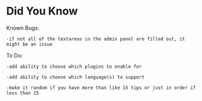 Did You Know
============

Known Bugs:

    -if not all of the textareas in the admin panel are filled out, it might be an issue

To Do:

    -add ability to choose which plugins to enable for

    -add ability to choose which language(s) to support

	-make it random if you have more than like 15 tips or just in order if less than 15